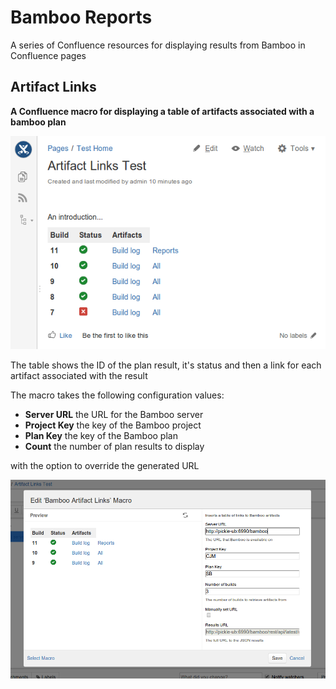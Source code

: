 Bamboo Reports
==============

A series of Confluence resources for displaying results from Bamboo in Confluence pages
 
Artifact Links
--------------

__A Confluence macro for displaying a table of artifacts associated with a bamboo plan__

![Screenshot of macro](docs/images/ArtifactLinksMacro.png)

The table shows the ID of the plan result, it's status and then a link for each artifact associated with the result

The macro takes the following configuration values:

+ __Server URL__ the URL for the Bamboo server
+ __Project Key__ the key of the Bamboo project
+ __Plan Key__ the key of the Bamboo plan
+ __Count__ the number of plan results to display 

with the option to override the generated URL

![Screenshot of configuration](docs/images/ArtifactLinksMacroBrowser.png)
